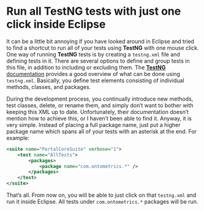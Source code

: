 # Run all TestNG tests with just one click inside Eclipse
It can be a little bit annoying if you have looked around in Eclipse and tried to find a shortcut to run all of your 
tests using **TestNG** with one mouse click. One way of running **TestNG** tests is by creating a `testng.xml` file and 
defining tests in it. There are several options to define and group tests in this file, in addition to including or 
excluding them. The [**TestNG** documentation](http://testng.org/doc/documentation-main.html#testng-xml) provides a good 
overview of what can be done using `testng.xml`. Basically, you define test elements consisting of individual methods, 
classes, and packages.

During the development process, you continually introduce new methods, test classes, delete, or rename them, and simply 
don’t want to bother with keeping this XML up to date. Unfortunately, their documentation doesn’t mention how to achieve 
this, or I haven’t been able to find it. Anyway, it is very simple. Instead of placing a full package name, just put a 
higher package name which spans all of your tests with an asterisk at the end. For example:

```xml
<suite name="PortalCoreSuite" verbose="1">
    <test name="AllTests">
        <packages>
            <package name="com.ontometrics.*" />
        </packages>
    </test>
</suite>
```

That’s all. From now on, you will be able to just click on that `testng.xml` and run it inside Eclipse. All tests under 
`com.ontometrics.*` packages will be run.